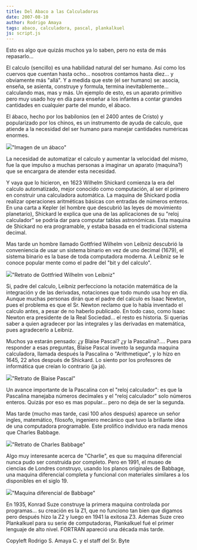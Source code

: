 ```yaml
---
title: Del Abaco a las Calculadoras
date: 2007-08-10
author: Rodrigo Amaya
tags: abaco, calculadora, pascal, plankalkuel
js: script.js
---
```


Esto es algo que quizás muchos ya lo saben, pero no esta de más
      repasarlo...

El calculo (sencillo) es una
      habilidad natural del ser humano. Así como los cuervos que cuentan hasta ocho... nosotros
      contamos hasta diez... y obviamente más "allá". Y a medida que este (el ser humano) se:
      asocia, enseña, se asienta, construye y formula, termina inevitablemente... calculando mas,
      mas y más. Un ejemplo de esto, es un aparato primitivo pero muy usado hoy en día para enseñar
      a los infantes a contar grandes cantidades en cualquier parte del mundo, el ábaco.

El ábaco, hecho por los babilonios (en el 2400 antes de Cristo) y
      popularizado por los chinos, es un instrumento de ayuda de calculo, que atiende a la necesidad
      del ser humano para manejar cantidades numéricas enormes.

[![](http://bp3.blogger.com/_ayvorITawE4/RsRbMvK3CcI/AAAAAAAAAbo/a1ADB_7A-QM/s320/abaco.JPG)](http://bp3.blogger.com/_ayvorITawE4/RsRbMvK3CcI/AAAAAAAAAbo/a1ADB_7A-QM/s1600-h/abaco.JPG)"Imagen de un
      ábaco"

La necesidad de
      automatizar el calculo y aumentar la velocidad del mismo, fue la que impulso a muchas personas
      a imaginar un aparato (maquina?) que se encargara de atender esta necesidad.

Y vaya que lo hicieron, en 1623 Wilhelm Shickard comienza la era del calculo
      automatizado, mejor conocido como computación, al ser el primero en construir una calculadora
      automática.
La maquina de Shickard podía realizar operaciones aritméticas básicas
      con entradas de números enteros.
En una carta a Kepler (el hombre que descubrió las
      leyes de movimiento planetario), Shickard le explica que una de las aplicaciones de su "reloj
      calculador" se podría dar para computar tablas astronómicas.
Esta maquina de
      Shickard no era programable, y estaba basada en el tradicional sistema decimal.

Mas tarde un hombre llamado Gottfried Wilhelm von Leibniz descubrió la
      conveniencia de usar un sistema binario en vez de uno decimal (1679), el sistema binario es la
      base de toda computadora moderna. A Leibniz se le conoce popular mente como el padre del "bit
      y del calculo".

[![](http://bp3.blogger.com/_ayvorITawE4/RsRcEvK3CfI/AAAAAAAAAcA/9hcVs7Ekoi4/s320/Gottfried_Wilhelm_von_Leibniz.jpg)](http://bp3.blogger.com/_ayvorITawE4/RsRcEvK3CfI/AAAAAAAAAcA/9hcVs7Ekoi4/s1600-h/Gottfried_Wilhelm_von_Leibniz.jpg)"Retrato de Gottfried
      Wilhelm von Leibniz"

Si, padre
      del calculo, Leibniz perfecciono la notación matemática de la integración y de las derivadas,
      notaciones que todo mundo usa hoy en día. Aunque muchas personas dirán que el padre del
      calculo es Isaac Newton, pues el problema es que el Sr. Newton reclamo que lo había inventado
      el calculo antes, a pesar de no haberlo publicado. En todo caso, como Isaac Newton era
      presidente de la Real Sociedad... el resto es historia. Si querías saber a quien agradecer por
      las integrales y las derivadas en matemática, pues agradecerlo a Leibniz.

Muchos ya estarán pensado: ¿y Blaise Pascal? ¿y la Pascalina?....
Pues para
      responder a esas preguntas, Blaise Pascal invento la segunda maquina calculadora, llamada
      después la Pascalina o "Arithmetique", y lo hizo en 1645, 22 años después de Shickard. Lo
      siento por los profesores de informática que creían lo contrario (ja ja).

[![](http://bp3.blogger.com/_ayvorITawE4/RsRbjvK3CdI/AAAAAAAAAbw/EtFmlKfwrbA/s320/Blaise_Pascal.jpeg)](http://bp3.blogger.com/_ayvorITawE4/RsRbjvK3CdI/AAAAAAAAAbw/EtFmlKfwrbA/s1600-h/Blaise_Pascal.jpeg)"Retrato de Blaise
      Pascal"

Un avance importante de
      la Pascalina con el "reloj calculador": es que la Pascalina manejaba números decimales y el
      "reloj calculador" solo números enteros. Quizás por eso es mas popular... pero no deja de ser
      la segunda.

Mas tarde (mucho mas tarde, casi 100 años después) aparece
      un señor ingles, matemático, filosofo, ingeniero mecánico que tuvo la brillante idea de una
      computadora programable.
Este prolífico individuo era nada menos que Charles
      Babbage.

[![](http://bp1.blogger.com/_ayvorITawE4/RsRbyPK3CeI/AAAAAAAAAb4/x8Q6wKXE-YI/s320/CharlesBabbage.jpg)](http://bp1.blogger.com/_ayvorITawE4/RsRbyPK3CeI/AAAAAAAAAb4/x8Q6wKXE-YI/s1600-h/CharlesBabbage.jpg)"Retrato de Charles
      Babbage"

Algo muy interesante
      acerca de "Charlie", es que su maquina diferencial nunca pudo ser construida por completo.
      Pero en 1991, el museo de ciencias de Londres construyo, usando los planos originales de
      Babbage, una maquina diferencial completa y funcional con materiales similares a los
      disponibles en el siglo 19.

[![](http://bp3.blogger.com/_ayvorITawE4/RsRccvK3CgI/AAAAAAAAAcI/tWcB8W259i4/s320/diferencial.jpg)](http://bp3.blogger.com/_ayvorITawE4/RsRccvK3CgI/AAAAAAAAAcI/tWcB8W259i4/s1600-h/diferencial.jpg)"Maquina diferencial de
      Babbage"

En 1935, Konrad Suze construye
      la primera maquina controlada por
      programas... su creación es la Z1, que no funciono tan bien que digamos pero
      después hizo la Z2 y luego en 1941 la exitosa Z3. Ademas Suze creo Plankalkuel para su serie
      de computadoras, Plankalkuel fué el primer lenguaje de alto nivel. FORTRAN apareció una década
      más tarde.

Copyleft Rodrigo S. Amaya
      C. y el staff del Sr. Byte